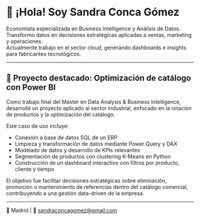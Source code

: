 # 👋 ¡Hola! Soy Sandra Conca Gómez

Economista especializada en Business Intelligence y Análisis de Datos.  
Transformo datos en decisiones estratégicas aplicadas a ventas, marketing y operaciones.  
Actualmente trabajo en el sector cloud, generando dashboards e insights para fabricantes tecnológicos.

---

## 💼 Proyecto destacado: Optimización de catálogo con Power BI

Como trabajo final del Máster en Data Analysis & Business Intelligence, desarrollé un proyecto aplicado al sector industrial, enfocado en la rotación de productos y la optimización del catálogo.

Este caso de uso incluye:

- Conexión a base de datos SQL de un ERP
- Limpieza y transformación de datos mediante Power Query y DAX
- Modelado de datos y desarrollo de KPIs relevantes
- Segmentación de productos con clustering K-Means en Python
- Construcción de un dashboard interactivo con filtros por producto, cliente y tiempo

El objetivo fue facilitar decisiones estratégicas sobre eliminación, promoción o mantenimiento de referencias dentro del catálogo comercial, contribuyendo a una gestión data-driven de la empresa.

---

📍 Madrid | 📧 sandraconcagomez@gmail.com
